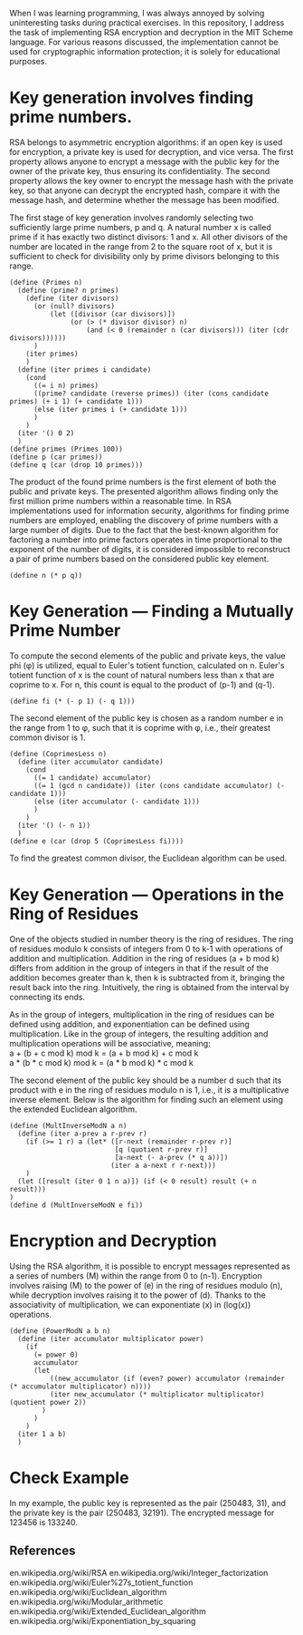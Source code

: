 When I was learning programming, I was always annoyed by solving uninteresting tasks during practical exercises. In this repository, I address the task of implementing RSA encryption and decryption in the MIT Scheme language. For various reasons discussed, the implementation cannot be used for cryptographic information protection; it is solely for educational purposes.

# Key generation involves finding prime numbers.

RSA belongs to asymmetric encryption algorithms: if an open key is used for encryption, a private key is used for decryption, and vice versa. The first property allows anyone to encrypt a message with the public key for the owner of the private key, thus ensuring its confidentiality. The second property allows the key owner to encrypt the message hash with the private key, so that anyone can decrypt the encrypted hash, compare it with the message hash, and determine whether the message has been modified.  

The first stage of key generation involves randomly selecting two sufficiently large prime numbers, p and q. A natural number x is called prime if it has exactly two distinct divisors: 1 and x. All other divisors of the number are located in the range from 2 to the square root of x, but it is sufficient to check for divisibility only by prime divisors belonging to this range.

```
(define (Primes n)
  (define (prime? n primes)
    (define (iter divisors)
      (or (null? divisors)
          (let ([divisor (car divisors)])
               (or (> (* divisor divisor) n)
                   (and (< 0 (remainder n (car divisors))) (iter (cdr divisors))))))
      )
    (iter primes)
    )
  (define (iter primes i candidate)
    (cond 
      ((= i n) primes)
      ((prime? candidate (reverse primes)) (iter (cons candidate primes) (+ i 1) (+ candidate 1)))
      (else (iter primes i (+ candidate 1)))
      )
    )
  (iter '() 0 2)
  )
(define primes (Primes 100))
(define p (car primes))
(define q (car (drop 10 primes)))
```
The product of the found prime numbers is the first element of both the public and private keys. The presented algorithm allows finding only the first million prime numbers within a reasonable time. In RSA implementations used for information security, algorithms for finding prime numbers are employed, enabling the discovery of prime numbers with a large number of digits. Due to the fact that the best-known algorithm for factoring a number into prime factors operates in time proportional to the exponent of the number of digits, it is considered impossible to reconstruct a pair of prime numbers based on the considered public key element.
```
(define n (* p q))
```

# Key Generation — Finding a Mutually Prime Number

To compute the second elements of the public and private keys, the value phi (φ) is utilized, equal to Euler's totient function, calculated on n. Euler's totient function of x is the count of natural numbers less than x that are coprime to x. For n, this count is equal to the product of (p-1) and (q-1).

```
(define fi (* (- p 1) (- q 1)))
```

The second element of the public key is chosen as a random number e in the range from 1 to φ, such that it is coprime with φ, i.e., their greatest common divisor is 1.

```
(define (CoprimesLess n)
  (define (iter accumulator candidate)
    (cond
      ((= 1 candidate) accumulator)
      ((= 1 (gcd n candidate)) (iter (cons candidate accumulator) (- candidate 1)))
      (else (iter accumulator (- candidate 1)))
      )
    )
  (iter '() (- n 1))
  )
(define e (car (drop 5 (CoprimesLess fi))))
```
To find the greatest common divisor, the Euclidean algorithm can be used.

# Key Generation — Operations in the Ring of Residues

One of the objects studied in number theory is the ring of residues. The ring of residues modulo k consists of integers from 0 to k-1 with operations of addition and multiplication. Addition in the ring of residues (a + b mod k) differs from addition in the group of integers in that if the result of the addition becomes greater than k, then k is subtracted from it, bringing the result back into the ring. Intuitively, the ring is obtained from the interval by connecting its ends.

As in the group of integers, multiplication in the ring of residues can be defined using addition, and exponentiation can be defined using multiplication. Like in the group of integers, the resulting addition and multiplication operations will be associative, meaning:  
a + (b + c mod k) mod k = (a + b mod k) + c mod k  
a * (b * c mod k) mod k = (a * b mod k) * c mod k

The second element of the public key should be a number d such that its product with e in the ring of residues modulo n is 1, i.e., it is a multiplicative inverse element. Below is the algorithm for finding such an element using the extended Euclidean algorithm.

```
(define (MultInverseModN a n)
  (define (iter a-prev a r-prev r)
    (if (>= 1 r) a (let* ([r-next (remainder r-prev r)]
                          [q (quotient r-prev r)]
                          [a-next (- a-prev (* q a))])
                         (iter a a-next r r-next)))
    )
  (let ([result (iter 0 1 n a)]) (if (< 0 result) result (+ n result)))
)
(define d (MultInverseModN e fi))
```
# Encryption and Decryption

Using the RSA algorithm, it is possible to encrypt messages represented as a series of numbers \(M\) within the range from 0 to \(n-1\). Encryption involves raising \(M\) to the power of \(e\) in the ring of residues modulo \(n\), while decryption involves raising it to the power of \(d\). Thanks to the associativity of multiplication, we can exponentiate \(x\) in \(log(x)\) operations.

```
(define (PowerModN a b n)
  (define (iter accumulator multiplicator power)
    (if
      (= power 0)
      accumulator
      (let
          ((new_accumulator (if (even? power) accumulator (remainder (* accumulator multiplicator) n))))
          (iter new_accumulator (* multiplicator multiplicator) (quotient power 2))
        )
      )
    )
  (iter 1 a b)
  )
```

# Check Example

In my example, the public key is represented as the pair (250483, 31), and the private key is the pair (250483, 32191). The encrypted message for 123456 is 133240.

## References
en.wikipedia.org/wiki/RSA
en.wikipedia.org/wiki/Integer_factorization
en.wikipedia.org/wiki/Euler%27s_totient_function
en.wikipedia.org/wiki/Euclidean_algorithm
en.wikipedia.org/wiki/Modular_arithmetic
en.wikipedia.org/wiki/Extended_Euclidean_algorithm
en.wikipedia.org/wiki/Exponentiation_by_squaring
